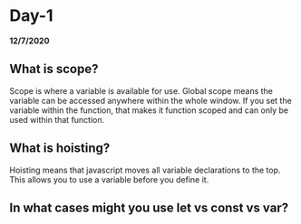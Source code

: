 # Day-1
__12/7/2020__

## What is scope?

Scope is where a variable is available for use. Global scope means the variable can be accessed anywhere within the whole window. If you set the variable within the function, that makes it function scoped and can only be used within that function.

## What is hoisting?

Hoisting means that javascript moves all variable declarations to the top. This allows you to use a variable before you define it.

## In what cases might you use let vs const vs var?

